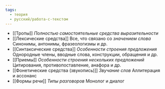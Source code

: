 ```yaml
---
tags:
  - теория
  - русский/работа-с-текстом
---
```

- [[Тропы]]
	*Полностью самостоятельные средства выразительности*
- [[Лексические средства]]
	Все, что связано со *значением слова*
	Синонимы, антонимы, фразеологизмы и др.
- [[Синтаксические средства]]
	*Особенности строения предложения*
	Однородные члены, вводные слова, конструкции, обращения и др.
- [[Приемы]]
	*Особенности строения нескольких предложений*
	Цитирования, противопоставление, анафора и др.
- [[Фонетические средства (звукопись)]]
	*Звучание слов*
	Аллитерация и ассонанс
- [[Формы речи]]
	*Типы разговоров*
	Монолог и диалог